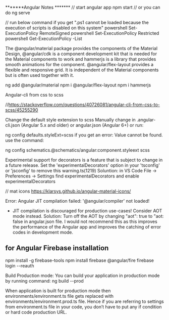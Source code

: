 *******Angular Notes *******
// start angular app
npm start // or you can do ng serve

// run below command if you get ".ps1 cannot be loaded because the execution of scripts is disabled on this system"
powershell Set-ExecutionPolicy RemoteSigned
powershell Set-ExecutionPolicy Restricted
powershell Get-ExecutionPolicy -List

The @angular/material package provides the components of the Material Design, @angular/cdk is a component development kit that is needed for the Material components to work and hammerjs is a library that provides smooth animations for the component. @angular/flex-layout provides a flexible and responsive grid. It is independent of the Material components but is often used together with it.

ng add @angular/material
npm i @angular/flex-layout
npm i hammerjs

Angular-cli from css to scss

//https://stackoverflow.com/questions/40726081/angular-cli-from-css-to-scss/45255290

Change the default style extension to scss
Manually change in .angular-cli.json (Angular 5.x and older) or angular.json (Angular 6+) or run:

ng config defaults.styleExt=scss
if you get an error: Value cannot be found. use the command:

ng config schematics.@schematics/angular:component.styleext scss

Experimental support for decorators is a feature that is subject to change in a future release. Set the 'experimentalDecorators' option in your 'tsconfig' or 'jsconfig' to remove this warning.ts(1219)
Soluntion: in VS Code 
File -> Preferences -> Settings
find experimentalDecorators and enable experimentalDecorators 

// mat icons https://klarsys.github.io/angular-material-icons/

Error: Angular JIT compilation failed: '@angular/compiler' not loaded!
  - JIT compilation is discouraged for production use-cases! Consider AOT mode instead.
  Solution:
  Turn off the AOT by changing "aot": true to "aot: false in angular.json file. I would not recommend this as this improves the performance of the Angular app and improves the catching of error codes in development mode.
  
## for Angular Firebase installation

npm install -g firebase-tools
npm install firebase @angular/fire
firebase login --reauth

Build Production mode:
You can build your application in production mode by running command:
ng build --prod

When application is built for production mode then environments/environment.ts file gets replaced with environments/environment.prod.ts file. Hence if you are referring to settings from environment.ts file in your code, you don’t have to put any if condition or hard code production URL.

